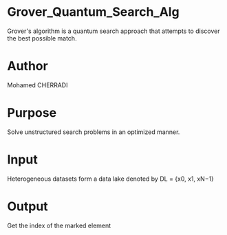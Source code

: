 # Grover_Quantum_Search_Alg
Grover's algorithm is a quantum search approach that attempts to discover the best possible match.

# Author
Mohamed CHERRADI

# Purpose
Solve unstructured search problems in an optimized manner.

# Input
Heterogeneous datasets form a data lake denoted by DL = {x0, x1, xN−1}

# Output
Get the index of the marked element
